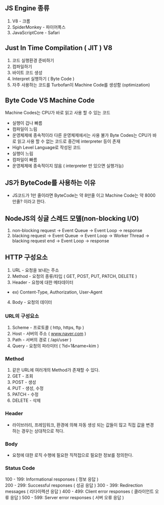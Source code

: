 ## JS Engine 종류

1. V8 - 크롬
2. SpiderMonkey - 파이어폭스
3. JavaScriptCore - Safari

## Just In Time Compilation ( JIT ) V8

1. 코드 실행환경 준비하기
2. 컴파일하기
3. 바이트 코드 생성
4. Interpret 실행하기 ( Byte Code )
5. 자주 사용하는 코드를 Turbofan이 Machine Code를 생성함 (optimization)

## Byte Code VS Machine Code

Machine Codes는 CPU가 바로 읽고 사용 할 수 있는 코드

- 실행이 겁나 빠름
- 컴파일이 느림
- 운영체제에 종속적이라 다른 운영체제에서는 사용 불가
  Byte Codes는 CPU가 바로 읽고 사용 할 수 없는 코드로 중간에 interpreter 등이 존재
- High Level Language로 작성된 코드
- 실행이 느림
- 컴파일이 빠름
- 운영체제에 종속적이지 않음 ( interpreter 만 있으면 실행가능)

## JS가 ByteCode를 사용하는 이유

- JS코드가 1만 줄이라면 ByteCode는 약 8만줄 이고 Machine Code는 약 8000만줄? 이라고 한다.

## NodeJS의 싱글 스레드 모델(non-blocking I/O)

1. non-blocking request -> Event Queue -> Event Loop -> response
2. blacking request -> Event Queue -> Event Loop -> Worker Thread -> blacking request end -> Event Loop -> response

## HTTP 구성요소

1. URL - 요청을 보내는 주소
2. Method - 요청의 종류/타입 ( GET, POST, PUT, PATCH, DELETE )
3. Header - 요청에 대한 메타데이터

- ex) Content-Type, Authorization, User-Agent

4. Body - 요청의 데이터

### URL의 구성요소

1. Scheme - 프로토콜 ( http, https, ftp )
2. Host - 서버의 주소 ( www.naver.com )
3. Path - 서버의 경로 ( /api/user )
4. Query - 요청의 파라미터 ( ?id=1&name=kim )

### Method

1. 같은 URL에 여러개의 Method가 존재할 수 있다.
2. GET - 조회
3. POST - 생성
4. PUT - 생성, 수정
5. PATCH - 수정
6. DELETE - 삭제

### Header

- 라이브러리, 프레임워크, 환경에 의해 자동 생성 되는 값들이 많고 직접 값을 변경 하는 경우는 상대적으로 적다.

### Body

- 요청에 대한 로직 수행에 필요한 직적접으로 필요한 정보를 정의한다.

### Status Code

100 - 199: Informational responses ( 정보 응답 )  
200 - 299: Successful responses ( 성공 응답 )
300 - 399: Redirection messages ( 리다이렉션 응답 )
400 - 499: Client error responses ( 클라이언트 오류 응답 )
500 - 599: Server error responses ( 서버 오류 응답 )
